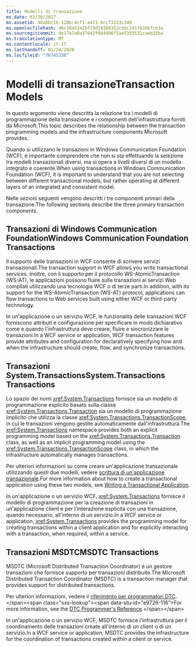 ```yaml
---
title: Modelli di transazione
ms.date: 03/30/2017
ms.assetid: 48a8bc1b-128b-4cf1-a421-8cc73223c340
ms.openlocfilehash: d6c78a5342bf19d19308352cddc241f436bfcb3a
ms.sourcegitcommit: de17a7a0a37042f0d4406f5ae5393531caeb25ba
ms.translationtype: MT
ms.contentlocale: it-IT
ms.lasthandoff: 01/24/2020
ms.locfileid: "76745330"
---
```

# <a name="transaction-models"></a><span data-ttu-id="e9726-102">Modelli di transazione</span><span class="sxs-lookup"><span data-stu-id="e9726-102">Transaction Models</span></span>
<span data-ttu-id="e9726-103">In questo argomento viene descritta la relazione tra i modelli di programmazione della transazione e i componenti dell'infrastruttura forniti da Microsoft.</span><span class="sxs-lookup"><span data-stu-id="e9726-103">This topic describes the relationship between the transaction programming models and the infrastructure components Microsoft provides.</span></span>  
  
 <span data-ttu-id="e9726-104">Quando si utilizzano le transazioni in Windows Communication Foundation (WCF), è importante comprendere che non si sta effettuando la selezione tra modelli transazionali diversi, ma si opera a livelli diversi di un modello integrato e coerente.</span><span class="sxs-lookup"><span data-stu-id="e9726-104">When using transactions in Windows Communication Foundation (WCF), it is important to understand that you are not selecting between different transactional models, but rather operating at different layers of an integrated and consistent model.</span></span>  
  
 <span data-ttu-id="e9726-105">Nelle sezioni seguenti vengono descritti i tre componenti primari della transazione.</span><span class="sxs-lookup"><span data-stu-id="e9726-105">The following sections describe the three primary transaction components.</span></span>  
  
## <a name="windows-communication-foundation-transactions"></a><span data-ttu-id="e9726-106">Transazioni di Windows Communication Foundation</span><span class="sxs-lookup"><span data-stu-id="e9726-106">Windows Communication Foundation Transactions</span></span>  
 <span data-ttu-id="e9726-107">Il supporto delle transazioni in WCF consente di scrivere servizi transazionali.</span><span class="sxs-lookup"><span data-stu-id="e9726-107">The transaction support in WCF allows you write transactional services.</span></span> <span data-ttu-id="e9726-108">Inoltre, con il supporto per il protocollo WS-AtomicTransaction (WS-AT), le applicazioni possono fluire sulle transazioni ai servizi Web compilati utilizzando una tecnologia WCF o di terze parti.</span><span class="sxs-lookup"><span data-stu-id="e9726-108">In addition, with its support for the WS-AtomicTransaction (WS-AT) protocol, applications can flow transactions to Web services built using either WCF or third-party technology.</span></span>  
  
 <span data-ttu-id="e9726-109">In un'applicazione o un servizio WCF, le funzionalità delle transazioni WCF forniscono attributi e configurazione per specificare in modo dichiarativo come e quando l'infrastruttura deve creare, fluire e sincronizzare le transazioni.</span><span class="sxs-lookup"><span data-stu-id="e9726-109">In a WCF service or application, WCF transaction features provide attributes and configuration for declaratively specifying how and when the infrastructure should create, flow, and synchronize transactions.</span></span>  
  
## <a name="systemtransactions-transactions"></a><span data-ttu-id="e9726-110">Transazioni System.Transactions</span><span class="sxs-lookup"><span data-stu-id="e9726-110">System.Transactions Transactions</span></span>  
 <span data-ttu-id="e9726-111">Lo spazio dei nomi <xref:System.Transactions> fornisce sia un modello di programmazione esplicito basato sulla classe <xref:System.Transactions.Transaction> sia un modello di programmazione implicito che utilizza la classe <xref:System.Transactions.TransactionScope>, in cui le transazioni vengono gestite automaticamente dall'infrastruttura.</span><span class="sxs-lookup"><span data-stu-id="e9726-111">The <xref:System.Transactions> namespace provides both an explicit programming model based on the <xref:System.Transactions.Transaction> class, as well as an implicit programming model using the <xref:System.Transactions.TransactionScope> class, in which the infrastructure automatically manages transactions.</span></span>  
  
 <span data-ttu-id="e9726-112">Per ulteriori informazioni su come creare un'applicazione transazionale utilizzando questi due modelli, vedere [scrittura di un'applicazione transazionale](https://go.microsoft.com/fwlink/?LinkId=94947).</span><span class="sxs-lookup"><span data-stu-id="e9726-112">For more information about how to create a transactional application using these two models, see [Writing a Transactional Application](https://go.microsoft.com/fwlink/?LinkId=94947).</span></span>  
  
 <span data-ttu-id="e9726-113">In un'applicazione o un servizio WCF, <xref:System.Transactions> fornisce il modello di programmazione per la creazione di transazioni in un'applicazione client e per l'interazione esplicita con una transazione, quando necessario, all'interno di un servizio.</span><span class="sxs-lookup"><span data-stu-id="e9726-113">In a WCF service or application, <xref:System.Transactions> provides the programming model for creating transactions within a client application and for explicitly interacting with a transaction, when required, within a service.</span></span>  
  
## <a name="msdtc-transactions"></a><span data-ttu-id="e9726-114">Transazioni MSDTC</span><span class="sxs-lookup"><span data-stu-id="e9726-114">MSDTC Transactions</span></span>  
 <span data-ttu-id="e9726-115">MSDTC (Microsoft Distributed Transaction Coordinator) è un gestore transazioni che fornisce supporto per transazioni distribuite.</span><span class="sxs-lookup"><span data-stu-id="e9726-115">The Microsoft Distributed Transaction Coordinator (MSDTC) is a transaction manager that provides support for distributed transactions.</span></span>  
  
 <span data-ttu-id="e9726-116">Per ulteriori informazioni, vedere il [riferimento per programmatori DTC](https://docs.microsoft.com/previous-versions/windows/desktop/ms686108(v=vs.85)).</span><span class="sxs-lookup"><span data-stu-id="e9726-116">For more information, see the [DTC Programmer's Reference](https://docs.microsoft.com/previous-versions/windows/desktop/ms686108(v=vs.85)).</span></span>  
  
 <span data-ttu-id="e9726-117">In un'applicazione o un servizio WCF, MSDTC fornisce l'infrastruttura per il coordinamento delle transazioni create all'interno di un client o di un servizio.</span><span class="sxs-lookup"><span data-stu-id="e9726-117">In a WCF service or application, MSDTC provides the infrastructure for the coordination of transactions created within a client or service.</span></span>
